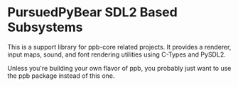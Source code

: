 # PursuedPyBear SDL2 Based Subsystems

This is a support library for ppb-core related projects. It provides a renderer,
input maps, sound, and font rendering utilities using C-Types and PySDL2.

Unless you're building your own flavor of ppb, you probably just want to use
the ppb package instead of this one.